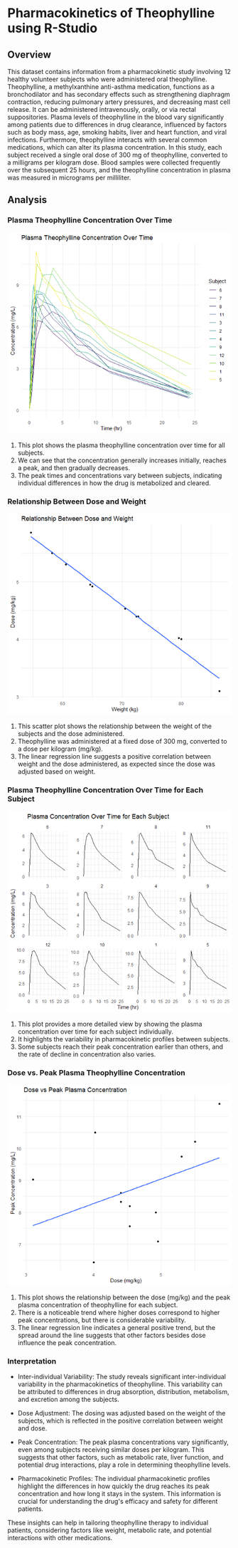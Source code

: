 # Pharmacokinetics of Theophylline using R-Studio

## Overview
This dataset contains information from a pharmacokinetic study involving 12 healthy volunteer subjects who were administered oral theophylline. Theophylline, a methylxanthine anti-asthma medication, functions as a bronchodilator and has secondary effects such as strengthening diaphragm contraction, reducing pulmonary artery pressures, and decreasing mast cell release. It can be administered intravenously, orally, or via rectal suppositories. Plasma levels of theophylline in the blood vary significantly among patients due to differences in drug clearance, influenced by factors such as body mass, age, smoking habits, liver and heart function, and viral infections. Furthermore, theophylline interacts with several common medications, which can alter its plasma concentration. In this study, each subject received a single oral dose of 300 mg of theophylline, converted to a milligrams per kilogram dose. Blood samples were collected frequently over the subsequent 25 hours, and the theophylline concentration in plasma was measured in micrograms per milliliter.

## Analysis

### Plasma Theophylline Concentration Over Time 

![](images/Plasma_Conc_Time.png)

1. This plot shows the plasma theophylline concentration over time for all subjects.
2. We can see that the concentration generally increases initially, reaches a peak, and then gradually decreases.
3. The peak times and concentrations vary between subjects, indicating individual differences in how the drug is metabolized and cleared.

### Relationship Between Dose and Weight 

![](images/Dose_Weight.png)

1. This scatter plot shows the relationship between the weight of the subjects and the dose administered.
2. Theophylline was administered at a fixed dose of 300 mg, converted to a dose per kilogram (mg/kg).
3. The linear regression line suggests a positive correlation between weight and the dose administered, as expected since the dose was adjusted based on weight.

### Plasma Theophylline Concentration Over Time for Each Subject 

![](images/Conc_Time_Each_Subject.png)

1. This plot provides a more detailed view by showing the plasma concentration over time for each subject individually.
2. It highlights the variability in pharmacokinetic profiles between subjects.
3. Some subjects reach their peak concentration earlier than others, and the rate of decline in concentration also varies.

### Dose vs. Peak Plasma Theophylline Concentration

![](images/Dose_Peak_Conc.png)

1. This plot shows the relationship between the dose (mg/kg) and the peak plasma concentration of theophylline for each subject.
2. There is a noticeable trend where higher doses correspond to higher peak concentrations, but there is considerable variability.
3. The linear regression line indicates a general positive trend, but the spread around the line suggests that other factors besides dose influence the peak concentration.



### Interpretation

* Inter-individual Variability: The study reveals significant inter-individual variability in the pharmacokinetics of theophylline. This variability can be attributed to differences in drug absorption, distribution, metabolism, and excretion among the subjects.

* Dose Adjustment: The dosing was adjusted based on the weight of the subjects, which is reflected in the positive correlation between weight and dose.

* Peak Concentration: The peak plasma concentrations vary significantly, even among subjects receiving similar doses per kilogram. This suggests that other factors, such as metabolic rate, liver function, and potential drug interactions, play a role in determining theophylline levels.

* Pharmacokinetic Profiles: The individual pharmacokinetic profiles highlight the differences in how quickly the drug reaches its peak concentration and how long it stays in the system. This information is crucial for understanding the drug's efficacy and safety for different patients.

These insights can help in tailoring theophylline therapy to individual patients, considering factors like weight, metabolic rate, and potential interactions with other medications.